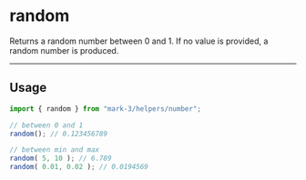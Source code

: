 # random
Returns a random number between 0 and 1. If no value is provided, a random number is produced.

---

## Usage
```js
import { random } from "mark-3/helpers/number";

// between 0 and 1
random(); // 0.123456789

// between min and max
random( 5, 10 ); // 6.789
random( 0.01, 0.02 ); // 0.0194569
```
